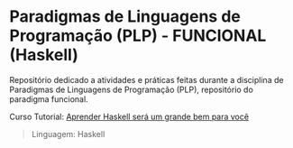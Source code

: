 # Paradigmas de Linguagens de Programação (PLP) - FUNCIONAL (Haskell)

Repositório dedicado a atividades e práticas feitas durante a disciplina de Paradigmas de Linguagens de Programação (PLP), repositório do paradigma funcional.


Curso Tutorial: [Aprender Haskell será um grande bem para você](http://haskell.tailorfontela.com.br/)

> Linguagem: Haskell
